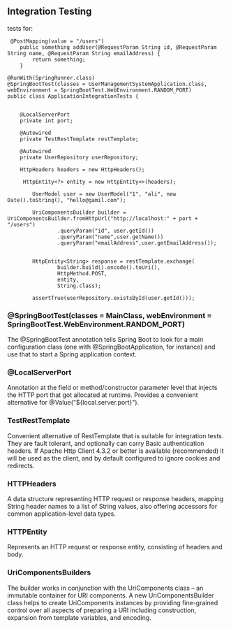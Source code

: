 ## Integration Testing

tests for:
```
 @PostMapping(value = "/users")
    public something addUser(@RequestParam String id, @RequestParam String name, @RequestParam String emailAddress) {
        return something;
    }
```
```
@RunWith(SpringRunner.class)
@SpringBootTest(classes = UserManagementSystemApplication.class, webEnvironment = SpringBootTest.WebEnvironment.RANDOM_PORT)
public class ApplicationIntegrationTests {


    @LocalServerPort
    private int port;

    @Autowired
    private TestRestTemplate restTemplate;

    @Autowired
    private UserRepository userRepository;

    HttpHeaders headers = new HttpHeaders();
    
     HttpEntity<?> entity = new HttpEntity<>(headers);

        UserModel user = new UserModel("1", "ali", new Date().toString(), "hello@gamil.com");

        UriComponentsBuilder builder = UriComponentsBuilder.fromHttpUrl("http://localhost:" + port + "/users")
                .queryParam("id", user.getId())
                .queryParam("name",user.getName())
                .queryParam("emailAddress",user.getEmailAddress());


        HttpEntity<String> response = restTemplate.exchange(
                builder.build().encode().toUri(),
                HttpMethod.POST,
                entity,
                String.class);

        assertTrue(userRepository.existsById(user.getId()));
```

### @SpringBootTest(classes = MainClass, webEnvironment = SpringBootTest.WebEnvironment.RANDOM_PORT)
The @SpringBootTest annotation tells Spring Boot to look for a main configuration class (one with @SpringBootApplication,
for instance) and use that to start a Spring application context. 

### @LocalServerPort
Annotation at the field or method/constructor parameter level that injects the HTTP port that got allocated at runtime. Provides a convenient alternative for @Value("${local.server.port}").

### TestRestTemplate
Convenient alternative of RestTemplate that is suitable for integration tests. They are fault tolerant, and optionally 
can carry Basic authentication headers. If Apache Http Client 4.3.2 or better is available (recommended) it will be used as the client,
and by default configured to ignore cookies and redirects.

### HTTPHeaders
A data structure representing HTTP request or response headers, mapping String header names to a list of String values,
also offering accessors for common application-level data types. 

### HTTPEntity 
Represents an HTTP request or response entity, consisting of headers and body. 

### UriComponentsBuilders
The builder works in conjunction with the UriComponents class – an immutable container for URI components.
A new UriComponentsBuilder class helps to create UriComponents instances by providing fine-grained control over all 
aspects of preparing a URI including construction, expansion from template variables, and encoding.